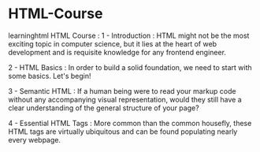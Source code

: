 # HTML-Course
learninghtml
HTML Course :
  1 - Introduction : HTML might not be the most exciting topic in computer science,
  but it lies at the heart of web development and is requisite knowledge for any frontend engineer.
  
  2 - HTML Basics : In order to build a solid foundation, we need to start with some basics. Let's begin!
  
  3 - Semantic HTML : If a human being were to read your markup code without any accompanying visual representation, would they still have a clear understanding of the general structure of your page?
  
  4 - Essential HTML Tags : More common than the common housefly, these HTML tags are virtually ubiquitous and can be found populating nearly every webpage.
  
